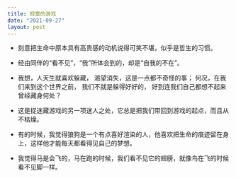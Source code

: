 ```yaml
---
title: 寂寞的游戏
date: "2021-09-27"
layout: post
---
```


- 刻意把生命中原本具有高贵感的动机说得可笑不堪，似乎是哲生的习惯。

- 经由同伴的“看不见”，“我”所体会到的，却是“自我的不在”。

- 我想，人天生就喜欢躲藏， 渴望消失，这是一点都不奇怪的事； 何况，在我们来到这个世界之前， 我们不就是躲得好好的， 好到连我们自己都想不起来曾经藏身何处？

- 这是捉迷藏游戏的另一项迷人之处，它总是把我们带回到游戏的起点，而且从不枯燥。

- 有的时候，我觉得狼狗是一个有点喜好渲染的人，他喜欢把生命的痕迹留在身上，这样他才能每天都看得见自己的梦想。

- 我觉得马是会飞的，马在跑的时候，我们看不见它的翅膀，就像鸟在飞的时候看不见脚一样。
